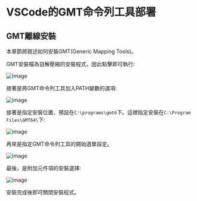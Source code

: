 # VSCode的GMT命令列工具部署

## GMT離線安裝
本章節將敘述如何安裝GMT(Generic Mapping Tools)。

GMT安裝檔為自解壓縮的安裝程式，因此點擊即可執行:

![image](https://github.com/TaiXeflar/vscode_build_sample_repos/blob/main/Markdown%20Image/vscode_gmt_inst1.png)

接著是將GMT命令列工具加入PATH變數的選項:

![image](https://github.com/TaiXeflar/vscode_build_sample_repos/blob/main/Markdown%20Image/vscode_gmt_inst2.png)

接著是指定安裝位置，預設在`C:\programs\gmt6`下。這裡指定安裝在`C:\Program Files\GMT64\`下:

![image](https://github.com/TaiXeflar/vscode_build_sample_repos/blob/main/Markdown%20Image/vscode_gmt_inst3.png)

再來是指定GMT命令列工具的開始選單設定。

![image](https://github.com/TaiXeflar/vscode_build_sample_repos/blob/main/Markdown%20Image/vscode_gmt_inst4.png)

最後，是附加元件項的安裝選擇:

![image](https://github.com/TaiXeflar/vscode_build_sample_repos/blob/main/Markdown%20Image/vscode_gmt_inst5.png)

安裝完成後即可關閉安裝程式。

